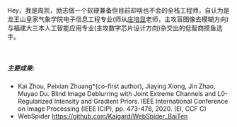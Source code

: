 <!--
 * @Author: 22040240-Zhou Kai 1204617231@qq.com
 * @Date: 2022-08-30 19:19:21
 * @LastEditors: 22040240-Zhou Kai 1204617231@qq.com
 * @LastEditTime: 2022-09-03 22:08:48
 * @FilePath: /Kaigard.github.io/_includes/about/zh.md
 * @Description: 这是默认设置,请设置`customMade`, 打开koroFileHeader查看配置 进行设置: https://github.com/OBKoro1/koro1FileHeader/wiki/%E9%85%8D%E7%BD%AE
-->
Hey，我是周凯，励志做一个软硬兼备但目前却啥也不会的全栈工程师，自认为是龙王山皇家气象学院电子信息工程专业(师从[庄培显](https://zhuangpeixian.github.io/Peixian-Zhuang/)老师，主攻盲图像去模糊方向)与福建大三本人工智能应用专业(主攻数字芯片设计方向)杂交出的低智商摸鱼选手。

<br>

##### 主要成果:
* Kai Zhou, Peixian Zhuang*(co-first author), Jiaying Xiong, Jin Zhao, Muyao Du. Blind Image Deblurring with Joint Extreme Channels and L0-Regularized Intensity and Gradient Priors. IEEE International Conference on Image Processing (IEEE ICIP), pp. 473-478, 2020. (EI, CCF C)
* WebSpider https://github.com/Kaigard/WebSpider_BaiTen
